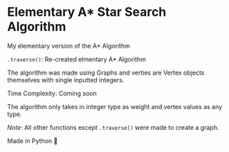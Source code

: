 # Elementary A* Star Search Algorithm

My elementary version of the A* Algorithm 

`.traverse()`: Re-created elmentary A* Algorithm 

The algorithm was made using Graphs and verties are Vertex objects themselves with single inputted integers.

Time Complexity: Coming soon 

The algorithm only takes in integer type as weight and vertex values as any type.

*Note*: All other functions except `.traverse()` were made to create a graph.

Made in Python 🐍
